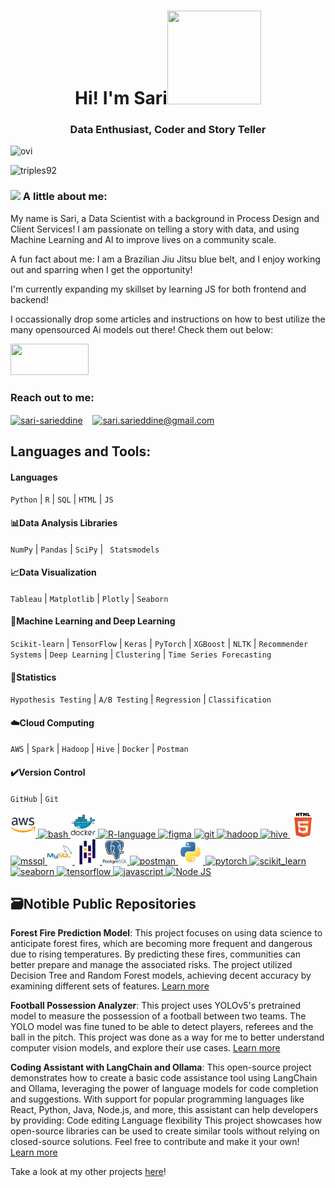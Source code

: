 <h1 align="center">Hi! I'm Sari<img src='https://github.com/user-attachments/assets/65f830b9-9966-4632-b0b6-c76bb8551cfe' width="150" height="150"/></h1>

<h3 align="center">Data Enthusiast, Coder and Story Teller</h3>

<img src="https://github-readme-stats.vercel.app/api/top-langs?username=Triples92&show_icons=true&locale=en&layout=compact&theme=chartreuse-dark" alt="ovi" />

<p align="left"> <img src="https://komarev.com/ghpvc/?username=triples92&label=Profile%20views&color=0e75b6&style=flat" alt="triples92" /> </p>

<h3 align="left"> <img src='https://github.com/user-attachments/assets/3145ffa2-4192-44bc-8652-ba0e74ca2d6b'width='80'/> A little about me: </h3>
<p align="left"> My name is Sari, a Data Scientist with a background in Process Design and Client Services! I am passionate on telling a story with data, and using Machine Learning and AI to improve lives on a community scale.</p>
<p> A fun fact about me: I am a Brazilian Jiu Jitsu blue belt, and I enjoy working out and sparring when I get the opportunity!</p>
<p>I'm currently expanding my skillset by learning JS for both frontend and backend! </p>

<p> I occassionally drop some articles and instructions on how to best utilize the many opensourced Ai models out there! Check them out below:</p>
<a href="https://medium.com/@sari.sarieddine"><img src='https://github.com/user-attachments/assets/00771135-7652-42df-b6fd-bf9cc42f0709' height='50' width='125' /></a>


<h3 align="left">Reach out to me:</h3>
<p align="left"> 
<a href="https://linkedin.com/in/sari-sarieddine" target="blank"><img align="center" src="https://raw.githubusercontent.com/rahuldkjain/github-profile-readme-generator/master/src/images/icons/Social/linked-in-alt.svg" alt="sari-sarieddine" height="50" width="50" /></a>&nbsp;&nbsp;&nbsp;&nbsp;<a href="mailto:sari.sarieddine@gmail.com" target="blank"><img align="center" src="https://www.svgrepo.com/show/303161/gmail-icon-logo.svg" alt="sari.sarieddine@gmail.com" height="50" width="50" /></a> 
</p>

<h2 align="left">Languages and Tools:</h2>
<h4>Languages</h4>
<p><code>Python</code> | <code>R</code> | <code>SQL</code> | <code>HTML</code> | <code>JS</code> </p>
<h4>📊Data Analysis Libraries</h4>
<p><code>NumPy</code> | <code>Pandas</code> | <code>SciPy</code> | <code> Statsmodels</code></p>
<h4>📈Data Visualization</h4>
<p><code>Tableau</code> | <code>Matplotlib</code> | <code>Plotly</code> | <code>Seaborn</code></p>
<h4>🤖Machine Learning and Deep Learning</h4>
<p><code>Scikit-learn</code> | <code>TensorFlow</code> | <code>Keras</code> | <code>PyTorch</code> | <code>XGBoost</code> | <code>NLTK</code> | <code>Recommender Systems</code> | <code>Deep Learning</code> | <code>Clustering</code> | <code>Time Series Forecasting</code></p>
<h4>🧮Statistics</h4>
<p><code>Hypothesis Testing</code> | <code>A/B Testing</code> | <code>Regression</code> | <code>Classification</code></p>
<h4>☁️Cloud Computing</h4>
<p><code>AWS</code> | <code>Spark</code> | <code>Hadoop</code> | <code>Hive</code> | <code>Docker</code> | <code>Postman</code></p>
<h4>✔️Version Control</h4>
<p><code>GitHub</code> | <code>Git</code></p>
  
<p align="left"> <a href="https://aws.amazon.com" target="_blank" rel="noreferrer"> <img src="https://raw.githubusercontent.com/devicons/devicon/master/icons/amazonwebservices/amazonwebservices-original-wordmark.svg" alt="aws" width="40" height="40"/> </a> <a href="https://www.gnu.org/software/bash/" target="_blank" rel="noreferrer"> <img src="https://www.vectorlogo.zone/logos/gnu_bash/gnu_bash-icon.svg" alt="bash" width="40" height="40"/> </a> <a href="https://www.docker.com/" target="_blank" rel="noreferrer"> <img src="https://raw.githubusercontent.com/devicons/devicon/master/icons/docker/docker-original-wordmark.svg" alt="docker" width="40" height="40"/> </a> 
<a href="https://www.r-project.org/" target="_blank" rel="noreferrer"> <img src="https://www.r-project.org/Rlogo.png" alt="R-language" width="40" height="40"/> </a> <a href="https://www.figma.com/" target="_blank" rel="noreferrer"> <img src="https://www.vectorlogo.zone/logos/figma/figma-icon.svg" alt="figma" width="40" height="40"/> </a> <a href="https://git-scm.com/" target="_blank" rel="noreferrer"> <img src="https://www.vectorlogo.zone/logos/git-scm/git-scm-icon.svg" alt="git" width="40" height="40"/> </a> <a href="https://hadoop.apache.org/" target="_blank" rel="noreferrer"> <img src="https://www.vectorlogo.zone/logos/apache_hadoop/apache_hadoop-icon.svg" alt="hadoop" width="40" height="40"/> </a> <a href="https://hive.apache.org/" target="_blank" rel="noreferrer"> <img src="https://www.vectorlogo.zone/logos/apache_hive/apache_hive-icon.svg" alt="hive" width="40" height="40"/> </a> <a href="https://www.w3.org/html/" target="_blank" rel="noreferrer"> <img src="https://raw.githubusercontent.com/devicons/devicon/master/icons/html5/html5-original-wordmark.svg" alt="html5" width="40" height="40"/> </a> <a href="https://www.microsoft.com/en-us/sql-server" target="_blank" rel="noreferrer"> <img src="https://www.svgrepo.com/show/303229/microsoft-sql-server-logo.svg" alt="mssql" width="40" height="40"/> </a> <a href="https://www.mysql.com/" target="_blank" rel="noreferrer"> <img src="https://raw.githubusercontent.com/devicons/devicon/master/icons/mysql/mysql-original-wordmark.svg" alt="mysql" width="40" height="40"/> </a> <a href="https://pandas.pydata.org/" target="_blank" rel="noreferrer"> <img src="https://raw.githubusercontent.com/devicons/devicon/2ae2a900d2f041da66e950e4d48052658d850630/icons/pandas/pandas-original.svg" alt="pandas" width="40" height="40"/> </a> <a href="https://www.postgresql.org" target="_blank" rel="noreferrer"> <img src="https://raw.githubusercontent.com/devicons/devicon/master/icons/postgresql/postgresql-original-wordmark.svg" alt="postgresql" width="40" height="40"/> </a> <a href="https://postman.com" target="_blank" rel="noreferrer"> <img src="https://www.vectorlogo.zone/logos/getpostman/getpostman-icon.svg" alt="postman" width="40" height="40"/> </a> <a href="https://www.python.org" target="_blank" rel="noreferrer"> <img src="https://raw.githubusercontent.com/devicons/devicon/master/icons/python/python-original.svg" alt="python" width="40" height="40"/> </a> <a href="https://pytorch.org/" target="_blank" rel="noreferrer"> <img src="https://www.vectorlogo.zone/logos/pytorch/pytorch-icon.svg" alt="pytorch" width="40" height="40"/> </a> <a href="https://scikit-learn.org/" target="_blank" rel="noreferrer"> <img src="https://upload.wikimedia.org/wikipedia/commons/0/05/Scikit_learn_logo_small.svg" alt="scikit_learn" width="40" height="40"/> </a> <a href="https://seaborn.pydata.org/" target="_blank" rel="noreferrer"> <img src="https://seaborn.pydata.org/_images/logo-mark-lightbg.svg" alt="seaborn" width="40" height="40"/> </a> <a href="https://www.tensorflow.org" target="_blank" rel="noreferrer"> <img src="https://www.vectorlogo.zone/logos/tensorflow/tensorflow-icon.svg" alt="tensorflow" width="40" height="40"/> </a> <a href="https://www.javascript.com/" target="_blank" rel="noreferrer"> <img src="https://upload.wikimedia.org/wikipedia/commons/6/6a/JavaScript-logo.png" alt="javascript" width="40" height="40"/> </a><a href="https://nodejs.org/en" target="_blank" rel="noreferrer"> <img src="https://upload.wikimedia.org/wikipedia/commons/d/d9/Node.js_logo.svg" alt="Node JS" width="40" height="40"/> </a> </p>




<h2>🗃️Notible Public Repositories </h2>
<p> <b>Forest Fire Prediction Model</b>: 
This project focuses on using data science to anticipate forest fires, which are becoming more frequent and dangerous due to rising temperatures. By predicting these fires, communities can better prepare and manage the associated risks. The project utilized Decision Tree and Random Forest models, achieving decent accuracy by examining different sets of features. <a href="https://github.com/Triples92/Forest_fire_prediction_Model"> Learn more</a> </p>

<p> <b>Football Possession Analyzer</b>:
This project uses YOLOv5's pretrained model to measure the possession of a football between two teams. The YOLO model was fine tuned to be able to detect players, referees and the ball in the pitch. This project was done as a way for me to better understand computer vision models, and explore their use cases. <a href='https://github.com/Triples92/Football_Analysis_YOLO'>Learn more</a></p>

<p> <b>Coding Assistant with LangChain and Ollama</b>:
This open-source project demonstrates how to create a basic code assistance tool using LangChain and Ollama, leveraging the power of language models for code completion and suggestions.
With support for popular programming languages like React, Python, Java, Node.js, and more, this assistant can help developers by providing:
Code editing
Language flexibility
This project showcases how open-source libraries can be used to create similar tools without relying on closed-source solutions. Feel free to contribute and make it your own! <a href='https://github.com/Triples92/Coding-Assistant-with-LangChain-and-Ollama'>Learn more</a></p>
</p>

<p> Take a look at my other projects <a href='https://github.com/Triples92?tab=repositories'>here</a>!</p>

<!---
Triples92/Triples92 is a ✨ special ✨ repository because its `README.md` (this file) appears on your GitHub profile.
You can click the Preview link to take a look at your changes.
--->
